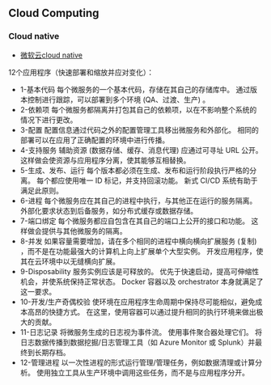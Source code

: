 ## Cloud Computing

### Cloud native

- [微软云cloud native](https://docs.microsoft.com/zh-cn/dotnet/architecture/cloud-native/definition)

12个应用程序（快速部署和缩放并应对变化）：
- 1-基本代码	每个微服务的一个基本代码，存储在其自己的存储库中。 通过版本控制进行跟踪，可以部署到多个环境 (QA、过渡、生产) 。
- 2-依赖项	每个微服务都隔离并打包其自己的依赖项，以在不影响整个系统的情况下进行更改。
- 3-配置	配置信息通过代码之外的配置管理工具移出微服务和外部化。 相同的部署可以在应用了正确配置的环境中进行传播。
- 4-支持服务	辅助资源 (数据存储、缓存、消息代理) 应通过可寻址 URL 公开。 这样做会使资源与应用程序分离，使其能够互相替换。
- 5-生成、发布、运行	每个版本都必须在生成、发布和运行阶段执行严格的分离。 每个都应使用唯一 ID 标记，并支持回滚功能。 新式 CI/CD 系统有助于满足此原则。
- 6-进程	每个微服务应在其自己的进程中执行，与其他正在运行的服务隔离。 外部化要求状态到后备服务，如分布式缓存或数据存储。
- 7-端口绑定	每个微服务都应自包含在其自己的端口上公开的接口和功能。 这样做会提供与其他微服务的隔离。
- 8-并发	如果容量需要增加，请在多个相同的进程中横向横向扩展服务 (复制) ，而不是在功能最强大的计算机上向上扩展单个大型实例。 开发应用程序，使其在云环境中以无缝横向扩展。
- 9-Disposability	服务实例应该是可释放的。 优先于快速启动，提高可伸缩性机会，并使系统保持正常状态。 Docker 容器以及 orchestrator 本身就满足了这一要求。
- 10-开发/生产奇偶校验	使环境在应用程序生命周期中保持尽可能相似，避免成本高昂的快捷方式。 在这里，使用容器可以通过提升相同的执行环境来做出极大的贡献。
- 11-日志记录	将微服务生成的日志视为事件流。 使用事件聚合器处理它们。 将日志数据传播到数据挖掘/日志管理工具（如 Azure Monitor 或 Splunk）并最终到长期存档。
- 12-管理进程	以一次性进程的形式运行管理/管理任务，例如数据清理或计算分析。 使用独立工具从生产环境中调用这些任务，而不是与应用程序分开。

